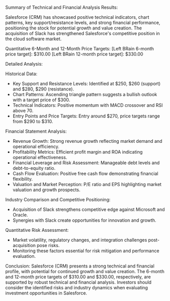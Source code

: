 Summary of Technical and Financial Analysis Results:

Salesforce (CRM) has showcased positive technical indicators, chart patterns, key support/resistance levels, and strong financial performance, positioning the stock for potential growth and value creation. The acquisition of Slack has strengthened Salesforce's competitive position in the cloud software market.

Quantitative 6-Month and 12-Month Price Targets:
[Left BRain 6-month price target]: $310.00
[Left BRain 12-month price target]: $330.00

Detailed Analysis:

Historical Data:
- Key Support and Resistance Levels: Identified at $250, $260 (support) and $280, $290 (resistance).
- Chart Patterns: Ascending triangle pattern suggests a bullish outlook with a target price of $300.
- Technical Indicators: Positive momentum with MACD crossover and RSI above 70.
- Entry Points and Price Targets: Entry around $270, price targets range from $290 to $310.

Financial Statement Analysis:
- Revenue Growth: Strong revenue growth reflecting market demand and operational efficiency.
- Profitability Metrics: Efficient profit margin and ROA indicating operational effectiveness.
- Financial Leverage and Risk Assessment: Manageable debt levels and debt-to-equity ratio.
- Cash Flow Evaluation: Positive free cash flow demonstrating financial flexibility.
- Valuation and Market Perception: P/E ratio and EPS highlighting market valuation and growth prospects.

Industry Comparison and Competitive Positioning:
- Acquisition of Slack strengthens competitive edge against Microsoft and Oracle.
- Synergies with Slack create opportunities for innovation and growth.

Quantitative Risk Assessment:
- Market volatility, regulatory changes, and integration challenges post-acquisition pose risks.
- Monitoring these factors essential for risk mitigation and performance evaluation.

Conclusion:
Salesforce (CRM) presents a strong technical and financial profile, with potential for continued growth and value creation. The 6-month and 12-month price targets of $310.00 and $330.00, respectively, are supported by robust technical and financial analysis. Investors should consider the identified risks and industry dynamics when evaluating investment opportunities in Salesforce.